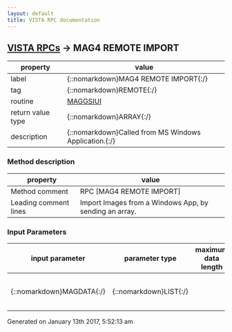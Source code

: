 ```yaml
---
layout: default
title: VISTA RPC documentation
---
```




## [VISTA RPCs](TableOfContent.md) &#8594; MAG4 REMOTE IMPORT 

 property | value 
--- | --- 
 label | {::nomarkdown}MAG4 REMOTE IMPORT{:/}
 tag | {::nomarkdown}REMOTE{:/}
 routine | [MAGGSIUI](http://code.osehra.org/dox/Routine_MAGGSIUI_source.html)
 return value type | {::nomarkdown}ARRAY{:/}
 description | {::nomarkdown}Called from MS Windows Application.{:/}


### Method description

 property | value 
--- | --- 
 Method comment | RPC [MAG4 REMOTE IMPORT]
 Leading comment lines | Import Images from a Windows App, by sending an array.

### Input Parameters

| input parameter | parameter type | maximum data length | required | description | 
| --- | --- | --- | --- | --- | 
| {::nomarkdown}MAGDATA{:/} | {::nomarkdown}LIST{:/} |  | {::nomarkdown}true{:/} | {::nomarkdown}This is the array of data needed to Import the Image(s)Format is sequential array of \Data Node^Data\i.e.   MAGDATA(1)=\PXPKG^8925\       MAGDATA(2)=\PXIEN^443\       MAGDATA(3)=\IMAGE^\\\\SERVER\\SHARE\\FILENAME.EXT^Description\{:/} | 




 Generated on January 13th 2017, 5:52:13 am